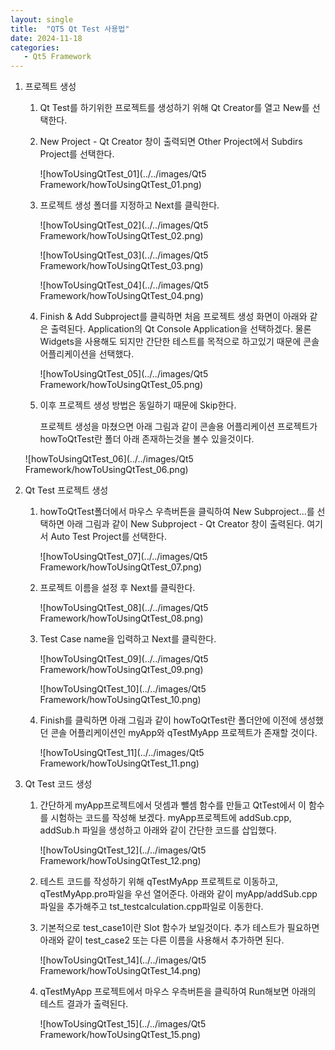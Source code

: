 ```yaml
---
layout: single
title:  "QT5 Qt Test 사용법"
date: 2024-11-18
categories: 
   - Qt5 Framework
---
```


1. 프로젝트 생성

   1. Qt Test를 하기위한 프로젝트를 생성하기 위해 Qt Creator를 열고 New를 선택한다. 

   2. New Project - Qt Creator 창이 출력되면 Other Project에서 Subdirs Project를 선택한다.

      ![howToUsingQtTest_01](../../images/Qt5 Framework/howToUsingQtTest_01.png)

      

   3. 프로젝트 생성 폴더를 지정하고 Next를 클릭한다.

      ![howToUsingQtTest_02](../../images/Qt5 Framework/howToUsingQtTest_02.png)

      ![howToUsingQtTest_03](../../images/Qt5 Framework/howToUsingQtTest_03.png)

      ![howToUsingQtTest_04](../../images/Qt5 Framework/howToUsingQtTest_04.png)

      

   4. Finish & Add Subproject를 클릭하면 처음 프로젝트 생성 화면이 아래와 같은 출력된다. Application의 Qt Console Application을 선택하겠다. 물론 Widgets을 사용해도 되지만 간단한 테스트를 목적으로 하고있기 때문에 콘솔 어플리케이션을 선택했다.

      ![howToUsingQtTest_05](../../images/Qt5 Framework/howToUsingQtTest_05.png)

      

   5. 이후 프로젝트 생성 방법은 동일하기 때문에 Skip한다.

      프로젝트 생성을 마쳤으면 아래 그림과 같이 콘솔용 어플리케이션 프로젝트가 howToQtTest란 폴더 아래 존재하는것을 볼수 있을것이다.

   ![howToUsingQtTest_06](../../images/Qt5 Framework/howToUsingQtTest_06.png)

   

2. Qt Test 프로젝트 생성

   1. howToQtTest폴더에서 마우스 우측버튼을 클릭하여 New Subproject...를 선택하면 아래 그림과 같이 New Subproject - Qt Creator 창이 출력된다. 여기서 Auto Test Project를 선택한다.

      ![howToUsingQtTest_07](../../images/Qt5 Framework/howToUsingQtTest_07.png)

      

   2. 프로젝트 이름을 설정 후 Next를 클릭한다.

      ![howToUsingQtTest_08](../../images/Qt5 Framework/howToUsingQtTest_08.png)

      

   3. Test Case name을 입력하고 Next를 클릭한다.

      ![howToUsingQtTest_09](../../images/Qt5 Framework/howToUsingQtTest_09.png)

      ![howToUsingQtTest_10](../../images/Qt5 Framework/howToUsingQtTest_10.png)

      

   4. Finish를 클릭하면 아래 그림과 같이 howToQtTest란 폴더안에 이전에 생성했던 콘솔 어플리케이션인 myApp와 qTestMyApp 프로젝트가 존재할 것이다.

      ![howToUsingQtTest_11](../../images/Qt5 Framework/howToUsingQtTest_11.png)

      

3. Qt Test 코드 생성

   1. 간단하게 myApp프로젝트에서 덧셈과 뺄셈 함수를 만들고 QtTest에서 이 함수를 시험하는 코드를 작성해 보겠다. myApp프로젝트에 addSub.cpp, addSub.h 파일을 생성하고 아래와 같이 간단한 코드를 삽입했다.

      ![howToUsingQtTest_12](../../images/Qt5 Framework/howToUsingQtTest_12.png)

      

   2. 테스트 코드를 작성하기 위해 qTestMyApp 프로젝트로 이동하고, qTestMyApp.pro파일을 우선 열어준다.  아래와 같이 myApp/addSub.cpp 파일을 추가해주고  tst_testcalculation.cpp파일로 이동한다.

      

      

   3. 기본적으로 test_case1이란 Slot 함수가 보일것이다. 추가 테스트가 필요하면 아래와 같이 test_case2 또는 다른 이름을 사용해서 추가하면 된다.

      ![howToUsingQtTest_14](../../images/Qt5 Framework/howToUsingQtTest_14.png)

      

   4. qTestMyApp 프로젝트에서 마우스 우측버튼을 클릭하여 Run해보면 아래의 테스트 결과가 출력된다.

      ![howToUsingQtTest_15](../../images/Qt5 Framework/howToUsingQtTest_15.png)
